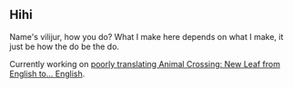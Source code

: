 ## Hihi
Name's vilijur, how you do? What I make here depends on what I make, it just be how the do be the do.

Currently working on [poorly translating Animal Crossing: New Leaf from English to... English](https://github.com/vilijur/acnl-translated).
